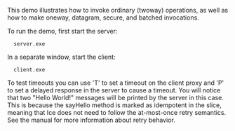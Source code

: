 This demo illustrates how to invoke ordinary (twoway) operations, as
well as how to make oneway, datagram, secure, and batched invocations.

To run the demo, first start the server:

      server.exe

In a separate window, start the client:

      client.exe

To test timeouts you can use 'T' to set a timeout on the client proxy 
and 'P' to set a delayed response in the server to cause a timeout.
You will notice that two "Hello World!" messages will be printed by the
server in this case. This is because the sayHello method is marked as
idempotent in the slice, meaning that Ice does not need to follow the
at-most-once retry semantics. See the manual for more information about
retry behavior.
